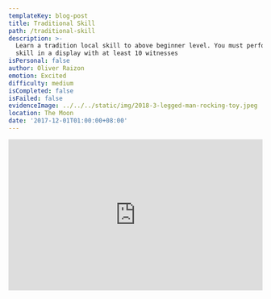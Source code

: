 ```yaml
---
templateKey: blog-post
title: Traditional Skill
path: /traditional-skill
description: >-
  Learn a tradition local skill to above beginner level. You must perform your
  skill in a display with at least 10 witnesses
isPersonal: false
author: Oliver Raizon
emotion: Excited
difficulty: medium
isCompleted: false
isFailed: false
evidenceImage: ../../../static/img/2018-3-legged-man-rocking-toy.jpeg
location: The Moon
date: '2017-12-01T01:00:00+08:00'
---
```

<iframe width="100%" height="300" scrolling="no" frameborder="no" allow="autoplay" src="https://w.soundcloud.com/player/?url=https%3A//api.soundcloud.com/tracks/466173936&color=%23ff5500&auto_play=false&hide_related=false&show_comments=true&show_user=true&show_reposts=false&show_teaser=true&visual=true"></iframe>
